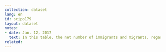 ```yaml
---
collection: dataset
lang: en
id: scipo179
layout: dataset
notes: 
- date: Jan. 12, 2017
  text: In this table, the net number of immigrants and migrants, regardless of their residence abroad are not reported is calculated.
related:
---
```

